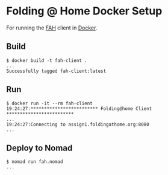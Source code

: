 # Folding @ Home Docker Setup

For running the [FAH](https://foldingathome.org/) client in [Docker](https://www.docker.com/).

## Build

```console
$ docker build -t fah-client .
...
Successfully tagged fah-client:latest
```

## Run

```console
$ docker run -it --rm fah-client
19:24:27:************************* Folding@home Client *************************
...
19:24:27:Connecting to assign1.foldingathome.org:8080
...
```

## Deploy to Nomad

```console
$ nomad run fah.nomad
...
```
